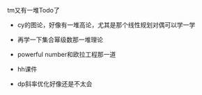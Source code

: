 tm又有一堆Todo了

*   cy的图论，好像有一堆高论，尤其是那个线性规划对偶可以学一学

*   再学一下集合幂级数那一堆理论

*   powerful number和欧拉工程那一道

*   hh课件

*   dp斜率优化好像还是不太会

    